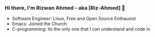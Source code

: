 ### Hi there, I'm Rizwan Ahmed - aka [Riz-Ahmed] 👋

- Software Engineer: Linux, Free and Open Source Enthausist
- Emacs: Joined the Church
- C-programming: its the only one that I can understand and code in
